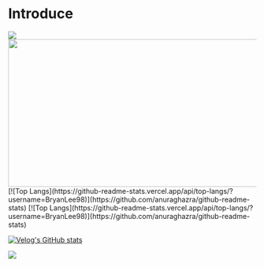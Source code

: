 # Introduce

<img src="https://capsule-render.vercel.app/api?type=waving&color=FFCC00&height=150&section=header" />


<a href="https://www.gitanimals.org/en_US?utm_medium=image&utm_source=BryanLee98&utm_content=farm">
<img
  src="https://render.gitanimals.org/farms/BryanLee98"
  width="600"
  height="300"
/>
</a>
[![Top Langs](https://github-readme-stats.vercel.app/api/top-langs/?username=BryanLee98)](https://github.com/anuraghazra/github-readme-stats)
[![Top Langs](https://github-readme-stats.vercel.app/api/top-langs/?username=BryanLee98)](https://github.com/anuraghazra/github-readme-stats)

[![Velog's GitHub stats](https://velog-readme-stats.vercel.app/api?name=bryan7845)](https://velog.io/@bryan7845/posts)

<img src="https://capsule-render.vercel.app/api?type=waving&color=FFCC00&height=150&section=footer" />
